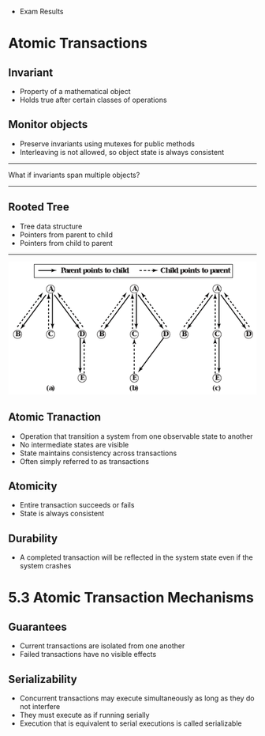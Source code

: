 - Exam Results

Atomic Transactions
===================

Invariant
---------

- Property of a mathematical object
- Holds true after certain classes of operations

Monitor objects
---------------

- Preserve invariants using mutexes for public methods
- Interleaving is not allowed, so object state is always consistent

---

What if invariants span multiple objects?

---

Rooted Tree
-----------

- Tree data structure
- Pointers from parent to child
- Pointers from child to parent

---

![Rooted Tree Example](media/5-1.png)

Atomic Tranaction
-----------------

- Operation that transition a system from one observable state to another
- No intermediate states are visible
- State maintains consistency across transactions
- Often simply referred to as transactions

Atomicity
---------

- Entire transaction succeeds or fails
- State is always consistent

Durability
----------

- A completed transaction will be reflected in the system state even if the system crashes

5.3 Atomic Transaction Mechanisms
=================================

Guarantees
----------

- Current transactions are isolated from one another
- Failed transactions have no visible effects

Serializability
---------------

- Concurrent transactions may execute simultaneously as long as they do not interfere
- They must execute as if running serially
- Execution that is equivalent to serial executions is called serializable